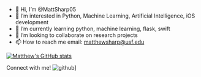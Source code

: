 - 👋 Hi, I’m @MattSharp05
- 👀 I’m interested in Python, Machine Learning, Artificial Intelligence, iOS development
- 🌱 I’m currently learning python, machine learning, flask, swift
- 💞️ I’m looking to collaborate on research projects
- 📫 How to reach me email: matthewsharp@usf.edu


[![Matthew's GitHub stats](https://github-readme-stats.vercel.app/api?username=MattSharp05)](https://github.com/MattSharp05/github-readme-stats)


Connect with me!
![github](https://img.shields.io/badge/GitHub-000000?style=for-the-badge&logo=GitHub&logoColor=white)]

